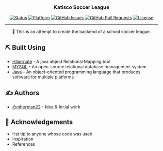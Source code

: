 <h3 align="center">Katisco Soccer League</h3>

<div align="center">

[![Status](https://img.shields.io/badge/status-active-success.svg)]()
[![Platform](https://img.shields.io/badge/platform-reddit-orange.svg)](https://www.reddit.com/user/Wordbook_Bot)
[![GitHub Issues](https://img.shields.io/github/issues/kylelobo/The-Documentation-Compendium.svg)](https://github.com/kylelobo/The-Documentation-Compendium/issues)
[![GitHub Pull Requests](https://img.shields.io/github/issues-pr/kylelobo/The-Documentation-Compendium.svg)](https://github.com/kylelobo/The-Documentation-Compendium/pulls)
[![License](https://img.shields.io/badge/license-MIT-blue.svg)](/LICENSE)

</div>

---

<p align="center"> 🤖 This is an attempt to create the backend of a school soccer league.
    <br> 
</p>

## ⛏️ Built Using <a name = "built_using"></a>

- [Hibernate](https://hibernate.org/) - A java object Relational Mapping tool
- [MYSQL](https://www.mysql.com/) - An open-source relational database management system
- [Java](https://www.java.com/) - An object-oriented programming language that produces software for multiple platforms

## ✍️ Authors <a name = "authors"></a>

- [@mherman22](https://github.com/mherman22) - Idea & Initial work

## 🎉 Acknowledgements <a name = "acknowledgement"></a>

- Hat tip to anyone whose code was used
- Inspiration
- References
